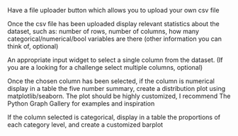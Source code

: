Have a file uploader button which allows you to upload your own csv file

Once the csv file has been uploaded display relevant statistics about the dataset, such as: number of rows, number of columns, how many categorical/numerical/bool variables are there (other information you can think of, optional)

An appropriate input widget to select a single column from the dataset. (If you are a looking for a challenge select multiple columns, optional)

Once the chosen column has been selected, if the column is numerical display in a table the five number summary, create a distribution plot using matplotlib/seaborn. The plot should be highly customized, I recommend The Python Graph Gallery for examples and inspiration

If the column selected is categorical, display in a table the proportions of each category level, and create a customized barplot
